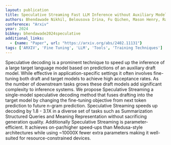 ```yaml
---
layout: publication
title: Speculative Streaming Fast LLM Inference without Auxiliary Models
authors: Bhendawade Nikhil, Belousova Irina, Fu Qichen, Mason Henry, Rastegari Mohammad, Najibi Mahyar
conference: "Arxiv"
year: 2024
bibkey: bhendawade2024speculative
additional_links:
  - {name: "Paper", url: "https://arxiv.org/abs/2402.11131"}
tags: ['ARXIV', 'Fine Tuning', 'LLM', 'Tools', 'Training Techniques']
---
```

Speculative decoding is a prominent technique to speed up the inference of a large target language model based on predictions of an auxiliary draft model. While effective in application-specific settings it often involves fine-tuning both draft and target models to achieve high acceptance rates. As the number of downstream tasks grows these draft models add significant complexity to inference systems. We propose Speculative Streaming a single-model speculative decoding method that fuses drafting into the target model by changing the fine-tuning objective from next token prediction to future n-gram prediction. Speculative Streaming speeds up decoding by 1.8 - 3.1X in a diverse set of tasks such as Summarization Structured Queries and Meaning Representation without sacrificing generation quality. Additionally Speculative Streaming is parameter-efficient. It achieves on-par/higher speed-ups than Medusa-style architectures while using ~10000X fewer extra parameters making it well-suited for resource-constrained devices.
